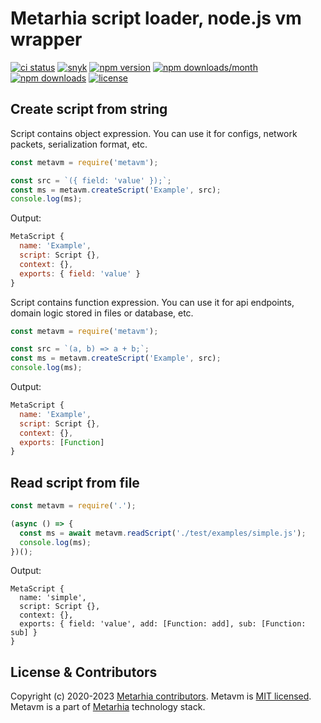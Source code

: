 # Metarhia script loader, node.js vm wrapper

[![ci status](https://github.com/metarhia/metavm/workflows/Testing%20CI/badge.svg)](https://github.com/metarhia/metavm/actions?query=workflow%3A%22Testing+CI%22+branch%3Amaster)
[![snyk](https://snyk.io/test/github/metarhia/metavm/badge.svg)](https://snyk.io/test/github/metarhia/metavm)
[![npm version](https://badge.fury.io/js/metavm.svg)](https://badge.fury.io/js/metavm)
[![npm downloads/month](https://img.shields.io/npm/dm/metavm.svg)](https://www.npmjs.com/package/metavm)
[![npm downloads](https://img.shields.io/npm/dt/metavm.svg)](https://www.npmjs.com/package/metavm)
[![license](https://img.shields.io/badge/license-MIT-blue.svg)](https://github.com/metarhia/metavm/blob/master/LICENSE)

## Create script from string

Script contains object expression. You can use it for configs, network packets,
serialization format, etc.

```js
const metavm = require('metavm');

const src = `({ field: 'value' });`;
const ms = metavm.createScript('Example', src);
console.log(ms);
```

Output:

```js
MetaScript {
  name: 'Example',
  script: Script {},
  context: {},
  exports: { field: 'value' }
}
```

Script contains function expression. You can use it for api endpoints, domain
logic stored in files or database, etc.

```js
const metavm = require('metavm');

const src = `(a, b) => a + b;`;
const ms = metavm.createScript('Example', src);
console.log(ms);
```

Output:

```js
MetaScript {
  name: 'Example',
  script: Script {},
  context: {},
  exports: [Function]
}
```

## Read script from file

```js
const metavm = require('.');

(async () => {
  const ms = await metavm.readScript('./test/examples/simple.js');
  console.log(ms);
})();
```

Output:

```
MetaScript {
  name: 'simple',
  script: Script {},
  context: {},
  exports: { field: 'value', add: [Function: add], sub: [Function: sub] }
}
```

## License & Contributors

Copyright (c) 2020-2023 [Metarhia contributors](https://github.com/metarhia/metavm/graphs/contributors).
Metavm is [MIT licensed](./LICENSE).\
Metavm is a part of [Metarhia](https://github.com/metarhia) technology stack.
